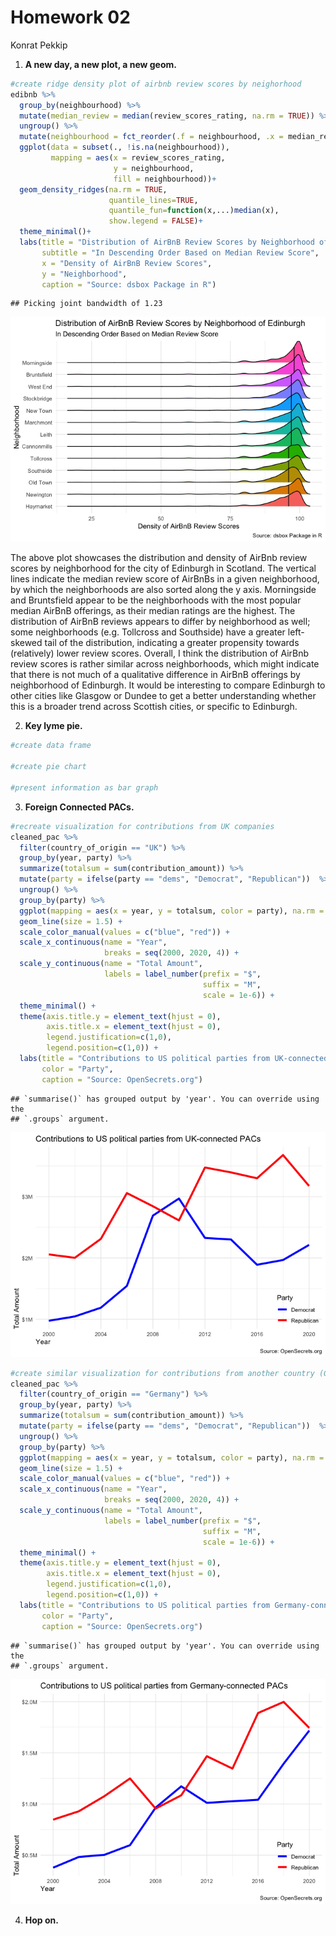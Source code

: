 Homework 02
================
Konrat Pekkip

1.  **A new day, a new plot, a new geom.**

``` r
#create ridge density plot of airbnb review scores by neighorhood
edibnb %>%
  group_by(neighbourhood) %>%
  mutate(median_review = median(review_scores_rating, na.rm = TRUE)) %>%
  ungroup() %>%
  mutate(neighbourhood = fct_reorder(.f = neighbourhood, .x = median_review)) %>%
  ggplot(data = subset(., !is.na(neighbourhood)),
         mapping = aes(x = review_scores_rating, 
                       y = neighbourhood,
                       fill = neighbourhood))+
  geom_density_ridges(na.rm = TRUE,
                      quantile_lines=TRUE,
                      quantile_fun=function(x,...)median(x),
                      show.legend = FALSE)+
  theme_minimal()+
  labs(title = "Distribution of AirBnB Review Scores by Neighborhood of Edinburgh",
       subtitle = "In Descending Order Based on Median Review Score",
       x = "Density of AirBnB Review Scores",
       y = "Neighborhood",
       caption = "Source: dsbox Package in R")
```

    ## Picking joint bandwidth of 1.23

![](homework-02_files/figure-gfm/exercise-1-1.png)<!-- -->

The above plot showcases the distribution and density of AirBnb review
scores by neighborhood for the city of Edinburgh in Scotland. The
vertical lines indicate the median review score of AirBnBs in a given
neighborhood, by which the neighborhoods are also sorted along the y
axis. Morningside and Bruntsfield appear to be the neighborhoods with
the most popular median AirBnB offerings, as their median ratings are
the highest. The distribution of AirBnB reviews appears to differ by
neighborhood as well; some neighborhoods (e.g. Tollcross and Southside)
have a greater left-skewed tail of the distribution, indicating a
greater propensity towards (relatively) lower review scores. Overall, I
think the distribution of AirBnb review scores is rather similar across
neighborhoods, which might indicate that there is not much of a
qualitative difference in AirBnB offerings by neighborhood of Edinburgh.
It would be interesting to compare Edinburgh to other cities like
Glasgow or Dundee to get a better understanding whether this is a
broader trend across Scottish cities, or specific to Edinburgh.

2.  **Key lyme pie.**

``` r
#create data frame

#create pie chart

#present information as bar graph
```

3.  **Foreign Connected PACs.**

``` r
#recreate visualization for contributions from UK companies
cleaned_pac %>%
  filter(country_of_origin == "UK") %>%
  group_by(year, party) %>%
  summarize(totalsum = sum(contribution_amount)) %>%
  mutate(party = ifelse(party == "dems", "Democrat", "Republican"))  %>%
  ungroup() %>%
  group_by(party) %>%
  ggplot(mapping = aes(x = year, y = totalsum, color = party), na.rm = TRUE) +
  geom_line(size = 1.5) +
  scale_color_manual(values = c("blue", "red")) +
  scale_x_continuous(name = "Year", 
                     breaks = seq(2000, 2020, 4)) +
  scale_y_continuous(name = "Total Amount",
                     labels = label_number(prefix = "$",
                                           suffix = "M", 
                                           scale = 1e-6)) +
  theme_minimal() +
  theme(axis.title.y = element_text(hjust = 0),
        axis.title.x = element_text(hjust = 0),
        legend.justification=c(1,0), 
        legend.position=c(1,0)) +
  labs(title = "Contributions to US political parties from UK-connected PACs",
       color = "Party",
       caption = "Source: OpenSecrets.org")
```

    ## `summarise()` has grouped output by 'year'. You can override using the
    ## `.groups` argument.

![](homework-02_files/figure-gfm/exercise-3-visualizations-1.png)<!-- -->

``` r
#create similar visualization for contributions from another country (Germany)
cleaned_pac %>%
  filter(country_of_origin == "Germany") %>%
  group_by(year, party) %>%
  summarize(totalsum = sum(contribution_amount)) %>%
  mutate(party = ifelse(party == "dems", "Democrat", "Republican"))  %>%
  ungroup() %>%
  group_by(party) %>%
  ggplot(mapping = aes(x = year, y = totalsum, color = party), na.rm = TRUE) +
  geom_line(size = 1.5) +
  scale_color_manual(values = c("blue", "red")) +
  scale_x_continuous(name = "Year", 
                     breaks = seq(2000, 2020, 4)) +
  scale_y_continuous(name = "Total Amount",
                     labels = label_number(prefix = "$",
                                           suffix = "M", 
                                           scale = 1e-6)) +
  theme_minimal() +
  theme(axis.title.y = element_text(hjust = 0),
        axis.title.x = element_text(hjust = 0),
        legend.justification=c(1,0), 
        legend.position=c(1,0)) +
  labs(title = "Contributions to US political parties from Germany-connected PACs",
       color = "Party",
       caption = "Source: OpenSecrets.org")
```

    ## `summarise()` has grouped output by 'year'. You can override using the
    ## `.groups` argument.

![](homework-02_files/figure-gfm/exercise-3-visualizations-2.png)<!-- -->

4.  **Hop on.**

